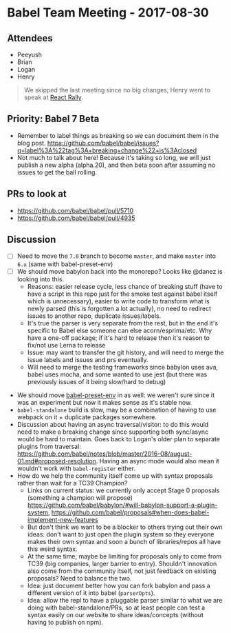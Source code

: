 # Babel Team Meeting - 2017-08-30

## Attendees

- Peeyush
- Brian
- Logan
- Henry

> We skipped the last meeting since no big changes, Henry went to speak at [React Rally](http://www.reactrally.com/).

## Priority: Babel 7 Beta

- Remember to label things as breaking so we can document them in the blog post. https://github.com/babel/babel/issues?q=label%3A%22tag%3A+breaking+change%22+is%3Aclosed
- Not much to talk about here! Because it's taking so long, we will just publish a new alpha (alpha.20), and then beta soon after assuming no issues to get the ball rolling.
 
## PRs to look at
- https://github.com/babel/babel/pull/5710
- https://github.com/babel/babel/pull/4935

## Discussion
- [ ] Need to move the `7.0` branch to become `master`, and make `master` into `6.x` (same with babel-preset-env)
- [ ] We should move babylon back into the monorepo? Looks like @danez is looking into this.
  - Reasons: easier release cycle, less chance of breaking stuff (have to have a script in this repo just for the smoke test against babel itself which is unnecessary), easier to write code to transform what is newly parsed (this is forgotten a lot actually), no need to redirect issues to another repo, duplicate issues/labels.
  - It's true the parser is very separate from the rest, but in the end it's specific to Babel else someone can else acorn/esprima/etc. Why have a one-off package; if it's hard to release then it's reason to fix/not use Lerna to release
  - Issue: may want to transfer the git history, and will need to merge the issue labels and issues and prs eventually.
  - Will need to merge the testing frameworks since babylon uses ava, babel uses mocha, and some wanted to use jest (but there was previously issues of it being slow/hard to debug)
- We should move [babel-preset-env](https://github.com/babel/babel-preset-env) in as well: we weren't sure since it was an experiment but now it makes sense as it's stable now.
- `babel-standalone` build is slow, may be a combination of having to use webpack on it + duplicate packages somewhere.
- Discussion about having an async traversal/visitor: to do this would need to make a breaking change since supporting both sync/async would be hard to maintain. Goes back to Logan's older plan to separate plugins from traversal: https://github.com/babel/notes/blob/master/2016-08/august-01.md#proposed-resolution. Having an async mode would also mean it wouldn't work with `babel-register` either.
- How do we help the community itself come up with syntax proposals rather than wait for a TC39 Champion?
  - Links on current status: we currently only accept Stage 0 proposals (something a champion will propose) https://github.com/babel/babylon/#will-babylon-support-a-plugin-system, https://github.com/babel/proposals#when-does-babel-implement-new-features
  - But don't think we want to be a blocker to others trying out their own ideas: don't want to just open the plugin system so they everyone makes their own syntax and soon a bunch of libraries/repos all have this weird syntax.
  - At the same time, maybe be limiting for proposals only to come from TC39 (big companies, larger barrier to entry). Shouldn't innovation also come from the community itself, not just feedback on existing proposals? Need to balance the two.
  - Idea: just document better how you can fork babylon and pass a different version of it into babel (`parserOpts`).
  - Idea: allow the repl to have a pluggable parser similar to what we are doing with babel-standalone/PRs, so at least people can test a syntax easily on our website to share ideas/concepts (without having to publish on npm).
